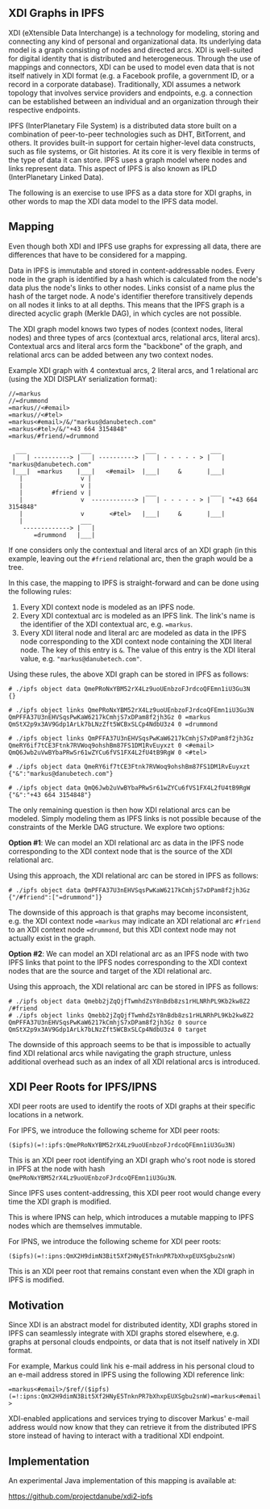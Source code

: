 XDI Graphs in IPFS
------------------

XDI (eXtensible Data Interchange) is a technology for modeling, storing and connecting any kind of personal and organizational data.
Its underlying data model is a graph consisting of nodes and directed arcs.
XDI is well-suited for digital identity that is distributed and heterogeneous.
Through the use of mappings and connectors, XDI can be used to model even data that is not itself natively in XDI format (e.g. a Facebook profile, a government ID, or a record in a corporate database).
Traditionally, XDI assumes a network topology that involves service providers and endpoints, e.g. a connection can be established between an individual and an organization through their respective endpoints.

IPFS (InterPlanetary File System) is a distributed data store built on a combination of peer-to-peer technologies such as DHT, BitTorrent, and others.
It provides built-in support for certain higher-level data constructs, such as file systems, or Git histories.
At its core it is very flexible in terms of the type of data it can store.
IPFS uses a graph model where nodes and links represent data.
This aspect of IPFS is also known as IPLD (InterPlanetary Linked Data).

The following is an exercise to use IPFS as a data store for XDI graphs, in other words to map the XDI data model to the IPFS data model.

Mapping
-------

Even though both XDI and IPFS use graphs for expressing all data, there are differences that have to be considered for a mapping.

Data in IPFS is immutable and stored in content-addressable nodes.
Every node in the graph is identified by a hash which is calculated from the node's data plus the node's links to other nodes.
Links consist of a name plus the hash of the target node.
A node's identifier therefore transitively depends on all nodes it links to at all depths.
This means that the IPFS graph is a directed acyclic graph (Merkle DAG), in which cycles are not possible.

The XDI graph model knows two types of nodes (context nodes, literal nodes) and three types of arcs (contextual arcs, relational arcs, literal arcs).
Contextual arcs and literal arcs form the "backbone" of the graph, and relational arcs can be added between any two context nodes.

Example XDI graph with 4 contextual arcs, 2 literal arcs, and 1 relational arc (using the XDI DISPLAY serialization format):

	//=markus
	//=drummond
	=markus//<#email>
	=markus//<#tel>
	=markus<#email>/&/"markus@danubetech.com"
	=markus<#tel>/&/"+43 664 3154848"
	=markus/#friend/=drummond

	  ___               ___               ___               ___
	 |   | ----------> |   | ----------> |   | - - - - - > |   | "markus@danubetech.com"
	 |___|  =markus    |___|   <#email>  |___|     &       |___|
	   |                v |
	   |                v |
	   |        #friend v |               ___               ___
	   |                v  ------------> |   | - - - - - > |   | "+43 664 3154848"
	   |                v       <#tel>   |___|     &       |___|
	   |                ___ 
	    -------------> |   | 
	       =drummond   |___|

If one considers only the contextual and literal arcs of an XDI graph (in this example, leaving out the `#friend` relational arc, then the graph would be a tree.

In this case, the mapping to IPFS is straight-forward and can be done using the following rules:
 1. Every XDI context node is modeled as an IPFS node.
 1. Every XDI contextual arc is modeled as an IPFS link. The link's name is the identifier of the XDI contextual arc, e.g. `=markus`.
 1. Every XDI literal node and literal arc are modeled as data in the IPFS node corresponding to the XDI context node containing the XDI literal node. The key of this entry is `&`. The value of this entry is the XDI literal value, e.g. `"markus@danubetech.com"`.

Using these rules, the above XDI graph can be stored in IPFS as follows:

	# ./ipfs object data QmePRoNxYBM52rX4Lz9uoUEnbzoFJrdcoQFEmn1iU3Gu3N
	{}

	# ./ipfs object links QmePRoNxYBM52rX4Lz9uoUEnbzoFJrdcoQFEmn1iU3Gu3N
	QmPFFA37U3nEHVSqsPwKaW6217kCmhjS7xDPam8f2jh3Gz 0 =markus   
	QmStX2p9x3AV9Gdp1ArLk7bLNzZft5WCBxSLCp4NdbU3z4 0 =drummond 
	
	# ./ipfs object links QmPFFA37U3nEHVSqsPwKaW6217kCmhjS7xDPam8f2jh3Gz
	QmeRY6if7tCE3Ftnk7RVWoq9ohshBm87FS1DM1RvEuyxzt 0 <#email> 
	QmQ6Jwb2uVwBYbaPRwSr61wZYCu6fVS1FX4L2fU4tB9RgW 0 <#tel>   
	
	# ./ipfs object data QmeRY6if7tCE3Ftnk7RVWoq9ohshBm87FS1DM1RvEuyxzt
	{"&":"markus@danubetech.com"}
	
	# ./ipfs object data QmQ6Jwb2uVwBYbaPRwSr61wZYCu6fVS1FX4L2fU4tB9RgW
	{"&":"+43 664 3154848"}

The only remaining question is then how XDI relational arcs can be modeled. Simply modeling them as IPFS links is not possible because of the constraints of the Merkle DAG structure. We explore two options:

**Option #1**: We can model an XDI relational arc as data in the IPFS node corresponding to the XDI context node that is the source of the XDI relational arc.

Using this approach, the XDI relational arc can be stored in IPFS as follows:

	# ./ipfs object data QmPFFA37U3nEHVSqsPwKaW6217kCmhjS7xDPam8f2jh3Gz
	{"/#friend":["=drummond"]}

The downside of this approach is that graphs may become inconsistent, e.g. the XDI context node `=markus` may indicate an XDI relational arc `#friend` to an XDI context node `=drummond`, but this XDI context node may not actually exist in the graph.

**Option #2**: We can model an XDI relational arc as an IPFS node with two IPFS links that point to the IPFS nodes corresponding to the XDI context nodes that are the source and target of the XDI relational arc.

Using this approach, the XDI relational arc can be stored in IPFS as follows:

	# ./ipfs object data Qmebb2jZqQjfTwmhdZsY8nBdb8zs1rHLNRhPL9Kb2kw8Z2
	/#friend
	# ./ipfs object links Qmebb2jZqQjfTwmhdZsY8nBdb8zs1rHLNRhPL9Kb2kw8Z2
	QmPFFA37U3nEHVSqsPwKaW6217kCmhjS7xDPam8f2jh3Gz 0 source 
	QmStX2p9x3AV9Gdp1ArLk7bLNzZft5WCBxSLCp4NdbU3z4 0 target 

The downside of this approach seems to be that is impossible to actually find XDI relational arcs while navigating the graph structure, unless additional overhead such as an index of all XDI relational arcs is introduced.

XDI Peer Roots for IPFS/IPNS
----------------------------

XDI peer roots are used to identify the roots of XDI graphs at their specific locations in a network.

For IPFS, we introduce the following scheme for XDI peer roots:

`($ipfs)(=!:ipfs:QmePRoNxYBM52rX4Lz9uoUEnbzoFJrdcoQFEmn1iU3Gu3N)`

This is an XDI peer root identifying an XDI graph who's root node is stored in IPFS at the node with hash `QmePRoNxYBM52rX4Lz9uoUEnbzoFJrdcoQFEmn1iU3Gu3N`.

Since IPFS uses content-addressing, this XDI peer root would change every time the XDI graph is modified.

This is where IPNS can help, which introduces a mutable mapping to IPFS nodes which are themselves immutable.

For IPNS, we introduce the following scheme for XDI peer roots:

`($ipfs)(=!:ipns:QmX2H9dimN3Bit5Xf2HNyE5TnknPR7bXhxpEUXSgbu2snW)`

This is an XDI peer root that remains constant even when the XDI graph in IPFS is modified.

Motivation
----------

Since XDI is an abstract model for distributed identity, XDI graphs stored in IPFS can seamlessly integrate with XDI graphs stored elsewhere, e.g. graphs at personal clouds endpoints, or data that is not itself natively in XDI format.

For example, Markus could link his e-mail address in his personal cloud to an e-mail address stored in IPFS using the following XDI reference link:

`=markus<#email>/$ref/($ipfs)(=!:ipns:QmX2H9dimN3Bit5Xf2HNyE5TnknPR7bXhxpEUXSgbu2snW)=markus<#email>`

XDI-enabled applications and services trying to discover Markus' e-mail address would now know that they can retrieve it from the distributed IPFS store instead of having to interact with a traditional XDI endpoint.

Implementation
--------------

An experimental Java implementation of this mapping is available at:

https://github.com/projectdanube/xdi2-ipfs
